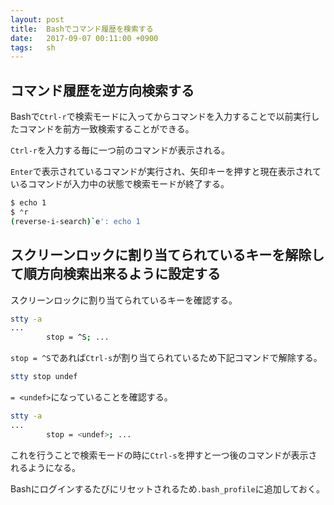 ```yaml
---
layout: post
title:  Bashでコマンド履歴を検索する
date:   2017-09-07 00:11:00 +0900
tags:   sh
---
```


## コマンド履歴を逆方向検索する

Bashで`Ctrl-r`で検索モードに入ってからコマンドを入力することで以前実行したコマンドを前方一致検索することができる。

`Ctrl-r`を入力する毎に一つ前のコマンドが表示される。

`Enter`で表示されているコマンドが実行され、矢印キーを押すと現在表示されているコマンドが入力中の状態で検索モードが終了する。

```bash
$ echo 1
$ ⌃r
(reverse-i-search)`e': echo 1
```

## スクリーンロックに割り当てられているキーを解除して順方向検索出来るように設定する

スクリーンロックに割り当てられているキーを確認する。

```bash
stty -a
...
        stop = ^S; ...
```

`stop = ^S`であれば`Ctrl-s`が割り当てられているため下記コマンドで解除する。

```bash
stty stop undef
```

`= <undef>`になっていることを確認する。

```bash
stty -a
...
        stop = <undef>; ...
```

これを行うことで検索モードの時に`Ctrl-s`を押すと一つ後のコマンドが表示されるようになる。

Bashにログインするたびにリセットされるため`.bash_profile`に追加しておく。
